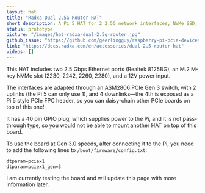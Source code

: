 ```yaml
---
layout: hat
title: "Radxa Dual 2.5G Router HAT"
short_description: A Pi 5 HAT for 2 2.5G network interfaces, NVMe SSD, and an additional PCIe device.
status: prototype
picture: "/images/hat-radxa-dual-2.5g-router.jpg"
github_issue: "https://github.com/geerlingguy/raspberry-pi-pcie-devices/issues/647"
link: "https://docs.radxa.com/en/accessories/dual-2.5-router-hat"
videos: []
---
```

This HAT includes two 2.5 Gbps Ethernet ports (Realtek 8125BG), an M.2 M-key NVMe slot (2230, 2242, 2260, 2280), and a 12V power input.

The interfaces are adapted through an ASM2806 PCIe Gen 3 switch, with 2 uplinks (the Pi 5 can only use 1), and 4 downlinks—the 4th is exposed as a Pi 5 style PCIe FPC header, so you can daisy-chain other PCIe boards on top of this one!

It has a 40 pin GPIO plug, which supplies power to the Pi, and it is not pass-through type, so you would not be able to mount another HAT on top of this board.

To use the board at Gen 3.0 speeds, after connecting it to the Pi, you need to add the following lines to `/boot/firmware/config.txt`:

```
dtparam=pciex1
dtparam=pciex1_gen=3
```

I am currently testing the board and will update this page with more information later.
